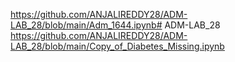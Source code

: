 https://github.com/ANJALIREDDY28/ADM-LAB_28/blob/main/Adm_1644.ipynb# ADM-LAB_28
https://github.com/ANJALIREDDY28/ADM-LAB_28/blob/main/Copy_of_Diabetes_Missing.ipynb
